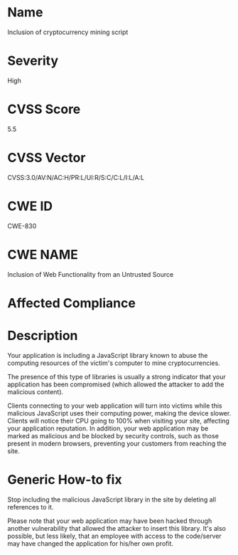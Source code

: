 
# Name

Inclusion of cryptocurrency mining script

# Severity

High

# CVSS Score

5.5

# CVSS Vector

CVSS:3.0/AV:N/AC:H/PR:L/UI:R/S:C/C:L/I:L/A:L

# CWE ID

CWE-830

# CWE NAME 

Inclusion of Web Functionality from an Untrusted Source

# Affected Compliance

# Description

Your application is including a JavaScript library known to abuse the computing resources of the victim's computer to mine cryptocurrencies. 

The presence of this type of libraries is usually a strong indicator that your application has been compromised (which allowed the attacker to add the malicious content).

Clients connecting to your web application will turn into victims while this malicious JavaScript uses their computing power, making the device slower. Clients will notice their CPU going to 100% when visiting your site, affecting your application reputation. In addition, your web application may be marked as malicious and be blocked by security controls, such as those present in modern browsers, preventing your customers from reaching the site.

# Generic How-to fix

Stop including the malicious JavaScript library in the site by deleting all references to it. 

Please note that your web application may have been hacked through another vulnerability that allowed the attacker to insert this library. It's also possible, but less likely, that an employee with access to the code/server may have changed the application for his/her own profit.
